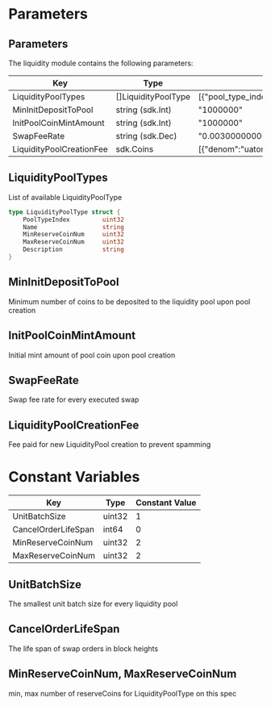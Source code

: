 <!--
order: 8
-->

# Parameters

## Parameters

The liquidity module contains the following parameters:

| Key                      | Type                | Example                                                      |
| ------------------------ | ------------------- | ------------------------------------------------------------ |
| LiquidityPoolTypes       | []LiquidityPoolType | [{"pool_type_index":1,"name":"ConstantProductLiquidityPool","min_reserve_coin_num":2,"max_reserve_coin_num":2,"description":""}] |
| MinInitDepositToPool     | string (sdk.Int)    | "1000000"                                                    |
| InitPoolCoinMintAmount   | string (sdk.Int)    | "1000000"                                                    |
| SwapFeeRate              | string (sdk.Dec)    | "0.003000000000000000"                                       |
| LiquidityPoolCreationFee | sdk.Coins           | [{"denom":"uatom","amount":"100000000"}]                     |

## LiquidityPoolTypes

List of available LiquidityPoolType

```go
type LiquidityPoolType struct {
	PoolTypeIndex         uint32
	Name                  string
	MinReserveCoinNum     uint32
	MaxReserveCoinNum     uint32
	Description           string
}
```

## MinInitDepositToPool

Minimum number of coins to be deposited to the liquidity pool upon pool creation

## InitPoolCoinMintAmount

Initial mint amount of pool coin upon pool creation

## SwapFeeRate

Swap fee rate for every executed swap

## LiquidityPoolCreationFee

Fee paid for new LiquidityPool creation to prevent spamming

# Constant Variables

| Key                 | Type   | Constant Value |
| ------------------- | ------ | -------------- |
| UnitBatchSize       | uint32 | 1              |
| CancelOrderLifeSpan | int64  | 0              |
| MinReserveCoinNum   | uint32 | 2              |
| MaxReserveCoinNum   | uint32 | 2              |

## UnitBatchSize

The smallest unit batch size for every liquidity pool

## CancelOrderLifeSpan

The life span of swap orders in block heights

## MinReserveCoinNum, MaxReserveCoinNum

min, max number of reserveCoins for LiquidityPoolType on this spec